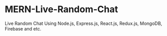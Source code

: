 # MERN-Live-Random-Chat
Live Random Chat Using Node.js, Express.js, React.js, Redux.js, MongoDB, Firebase and etc.
